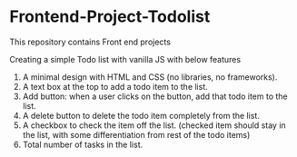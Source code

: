 # Frontend-Project-Todolist
This repository contains Front end projects

Creating a simple Todo list with vanilla JS with below features

   1. A minimal design with HTML and CSS (no libraries, no frameworks).
   2. A text box at the top to add a todo item to the list.
   3. Add button: when a user clicks on the button, add that todo item to the list.
   4. A delete button to delete the todo item completely from the list.
   5. A checkbox to check the item off the list. (checked item should stay in the list, with some differentiation from rest of the todo items)
   6. Total number of tasks in the list.
